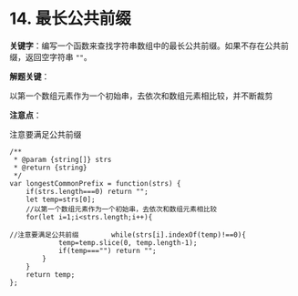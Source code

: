 # 14. 最长公共前缀

**关键字**：编写一个函数来查找字符串数组中的最长公共前缀。如果不存在公共前缀，返回空字符串 `""`。

**解题关键**：

以第一个数组元素作为一个初始串，去依次和数组元素相比较，并不断裁剪

**注意点**：

注意要满足公共前缀

```
/**
 * @param {string[]} strs
 * @return {string}
 */
var longestCommonPrefix = function(strs) {
    if(strs.length===0) return "";
    let temp=strs[0];
    //以第一个数组元素作为一个初始串，去依次和数组元素相比较
    for(let i=1;i<strs.length;i++){
        
//注意要满足公共前缀        while(strs[i].indexOf(temp)!==0){
            temp=temp.slice(0, temp.length-1);
            if(temp==="") return "";
        }
    }
    return temp;
};
```

